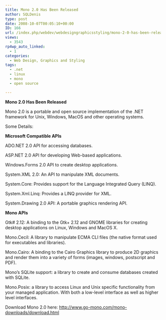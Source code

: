 ```yaml
---
title: Mono 2.0 Has Been Released
author: SQLDenis
type: post
date: 2008-10-07T00:05:10+00:00
ID: 166
url: /index.php/webdev/webdesigngraphicsstyling/mono-2-0-has-been-released/
views:
  - 3543
rp4wp_auto_linked:
  - 1
categories:
  - Web Design, Graphics and Styling
tags:
  - .net
  - linux
  - mono
  - open source

---
```

**Mono 2.0 Has Been Released**

Mono 2.0 is a portable and open source implementation of the .NET framework for Unix, Windows, MacOS and other operating systems.

Some Details:

**Microsoft Compatible APIs**
  
ADO.NET 2.0 API for accessing databases.
  
ASP.NET 2.0 API for developing Web-based applications.
  
Windows.Forms 2.0 API to create desktop applications.
  
System.XML 2.0: An API to manipulate XML documents.
  
System.Core: Provides support for the Language Integrated Query (LINQ).
  
System.Xml.Linq: Provides a LINQ provider for XML.
  
System.Drawing 2.0 API: A portable graphics rendering API. 

**Mono APIs** 
  
Gtk# 2.12: A binding to the Gtk+ 2.12 and GNOME libraries for creating desktop applications on Linux, Windows and MacOS X.
  
Mono.Cecil: A library to manipulate ECMA CLI files (the native format used for executables and libraries).
  
Mono.Cairo: A binding to the Cairo Graphics library to produce 2D graphics and render them into a variety of forms (images, windows, postscript and PDF).
  
Mono&#8217;s SQLite support: a library to create and consume databases created with SQLite.
  
Mono.Posix: a library to access Linux and Unix specific functionality from your managed application. With both a low-level interface as well as higher level interfaces. 

Download Mono 2.0 here: http://www.go-mono.com/mono-downloads/download.html